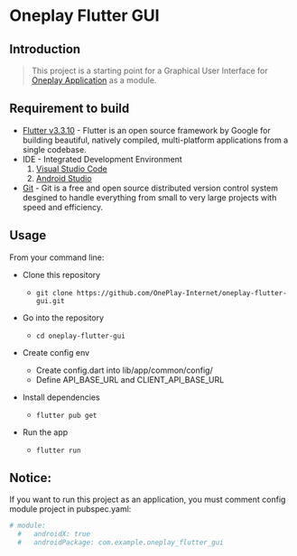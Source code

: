 # Oneplay Flutter GUI

Introduction 
-------------------------
> This project is a starting point for a Graphical User Interface for [Oneplay Application](https://github.com/OnePlay-Internet/oneplayclient_android) as a module.

Requirement to build
-------------------------
  - [Flutter v3.3.10](https://docs.flutter.dev/development/tools/sdk/releases/) - Flutter is an open source framework by Google for building beautiful, natively compiled, multi-platform applications from a single codebase.
  - IDE - Integrated Development Environment
    1. [Visual Studio Code](https://code.visualstudio.com/)
    2. [Android Studio](https://developer.android.com/studio/) 
  - [Git](https://git-scm.com/download) - Git is a free and open source distributed version control system desgined to handle everything from small to very large projects with speed and efficiency.


Usage 
-------------------------
From your command line:

* Clone this repository
  * `git clone https://github.com/OnePlay-Internet/oneplay-flutter-gui.git`

* Go into the repository
  * `cd oneplay-flutter-gui`

* Create config env
  * Create config.dart into lib/app/common/config/
  * Define API_BASE_URL and CLIENT_API_BASE_URL

* Install dependencies
  * `flutter pub get`

* Run the app
  * `flutter run`

Notice:
-------------------------
If you want to run this project as an application, you must comment config module project in pubspec.yaml:
``` yaml
# module:
  #   androidX: true
  #   androidPackage: com.example.oneplay_flutter_gui
```
